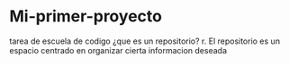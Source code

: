 # Mi-primer-proyecto
tarea de escuela de codigo
¿que es un repositorio?
r. El repositorio es un espacio centrado en organizar cierta informacion deseada
